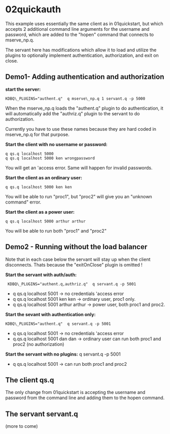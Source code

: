 # 02quickauth

This example uses essentially the same client as in 01quickstart, but which accepts 
2 additional command line arguments for the username and password, which are 
added to the "hopen" command that connects to mserve\_np.q. 

The servant here has modifications which allow it to load and utilize the plugins
to optionally implement authentication, authorization, and exit on close.

## Demo1- Adding authentication and authorization

**start the server:** 

```
KDBQ\_PLUGINS="authent.q"  q mserve\_np.q 1 servant.q -p 5000
```

When the mserve\_np.q loads the "authent.q" plugin to do authentication, it will automatically 
add the "authriz.q" plugin to the servant to do authorization.

Currently you have to use these names because they are hard coded in mserve\_np.q for that purpose.

**Start the client with no username or password:** 

```
q qs.q localhost 5000    
q qs.q localhost 5000 ken wrongpassword
```

You will get an 'access error. Same will happen for invalid passwords.  

**Start the client as an ordinary user:**  

```
q qs.q localhost 5000 ken ken
``` 

You will be able to run "proc1", but "proc2" will give you an "unknown command" error.

**Start the client as a power user:**  

```
q qs.q localhost 5000 arthur arthur
```

You will be able to run both "proc1" and "proc2"

## Demo2 - Running without the load balancer

Note that in each case below the servant will stay up when the client disconnects.
Thats because the "exitOnClose" plugin is omitted ! 

**Start the servant with auth/auth:** 

```
 KDBQ\_PLUGINS="authent.q,authriz.q"  q servant.q -p 5001
```

* q qs.q localhost 5001  -> no credentials 'access error
* q qs.q localhost 5001 ken ken -> ordinary user, proc1 only.
* q qs.q localhost 5001 arthur arthur -> power user, both proc1 and proc2.

**Start the sevant with authentication only:** 

```
KDBQ\_PLUGINS="authent.q"  q servant.q -p 5001
```

* q qs.q localhost 5001 -> no credentials 'access error
* q.qs.q localhost 5001 dan dan -> ordinary user can run both proc1 and proc2 (no authorization)

**Start the servant with no plugins:** q servant.q -p 5001

* q qs.q localhost 5001 -> can run both proc1 and proc2


## The client qs.q

The only change from 01quickstart is accepting the username and password
from the command line and adding them to the hopen command.

## The servant servant.q

(more to come)

